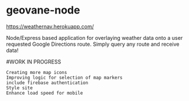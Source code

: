# geovane-node

https://weathernav.herokuapp.com/

Node/Express based application for overlaying weather data onto a user requested Google Directions route.  Simply query any route and receive data!

#WORK IN PROGRESS

    Creating more map icons
    Improving logic for selection of map markers
    include firebase authentication
    Style site
    Enhance load speed for mobile
